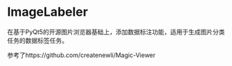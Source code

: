 #   ImageLabeler
在基于PyQt5的开源图片浏览器基础上，添加数据标注功能，适用于生成图片分类任务的数据标签任务。

参考了https://github.com/createnewli/Magic-Viewer
